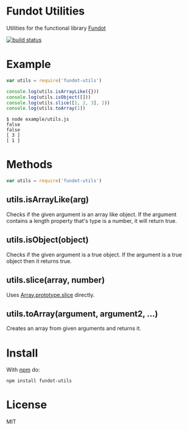 # Fundot Utilities
Utilities for the functional library [Fundot](https://github.com/chapel/fundot)

[![build status](https://secure.travis-ci.org/chapel/fundot-utils.png)](http://travis-ci.org/chapel/fundot-utils)

# Example

``` js
var utils = require('fundot-utils')

console.log(utils.isArrayLike({}))
console.log(utils.isObject([]))
console.log(utils.slice([1, 2, 3], 2))
console.log(utils.toArray(1))
```

```
$ node example/utils.js
false
false
[ 3 ]
[ 1 ]
```

# Methods

``` js
var utils = require('fundot-utils')
```

## utils.isArrayLike(arg)

Checks if the given argument is an array like object. If the argument contains a length property that's type is a number, it will return true.

## utils.isObject(object)

Checks if the given argument is a true object. If the argument is a true object then it returns true.

## utils.slice(array, number)

Uses [Array.prototype.slice](https://developer.mozilla.org/en-US/docs/JavaScript/Reference/Global_Objects/Array/slice) directly.

## utils.toArray(argument, argument2, ...)

Creates an array from given arguments and returns it.

# Install

With [npm](https://npmjs.org) do:

```
npm install fundot-utils
```

# License

MIT
